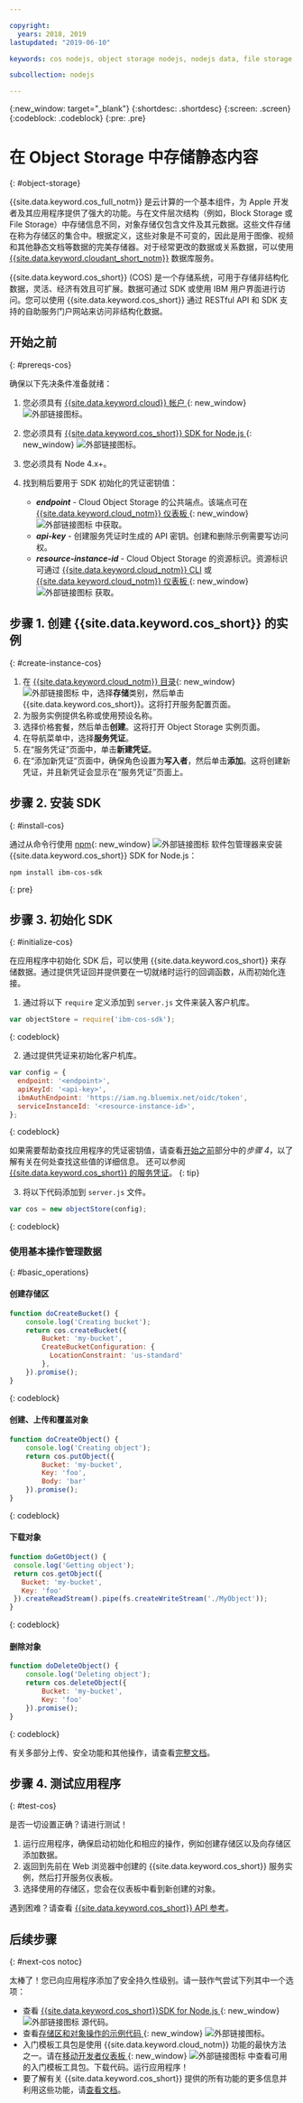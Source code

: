 ```yaml
---

copyright:
  years: 2018, 2019
lastupdated: "2019-06-10"

keywords: cos nodejs, object storage nodejs, nodejs data, file storage nodejs, ibm-cos-sdk nodejs, creating object nodejs, downloading object nodejs, static nodejs

subcollection: nodejs

---
```


{:new_window: target="_blank"}
{:shortdesc: .shortdesc}
{:screen: .screen}
{:codeblock: .codeblock}
{:pre: .pre}

# 在 Object Storage 中存储静态内容
{: #object-storage}

<!-- Sample Code for the SDK: https://github.com/ibm/ibm-cos-sdk-js#example-code -->

<!-- More sample code: https://cloud.ibm.com/docs/services/cloud-object-storage/libraries?topic=cloud-object-storage-node -->

<!-- Object storage tutorial under the Storing and sharing data topicgroup:
https://cloud.ibm.com/docs/services/cloud-object-storage?topic=cloud-object-storage-about -->

{{site.data.keyword.cos_full_notm}} 是云计算的一个基本组件，为 Apple 开发者及其应用程序提供了强大的功能。与在文件层次结构（例如，Block Storage 或 File Storage）中存储信息不同，对象存储仅包含文件及其元数据。这些文件存储在称为存储区的集合中。根据定义，这些对象是不可变的，因此是用于图像、视频和其他静态文档等数据的完美存储器。对于经常更改的数据或关系数据，可以使用 [{{site.data.keyword.cloudant_short_notm}}](/docs/node?topic=nodejs-cloudant) 数据库服务。

{{site.data.keyword.cos_short}} (COS) 是一个存储系统，可用于存储非结构化数据，灵活、经济有效且可扩展。数据可通过 SDK 或使用 IBM 用户界面进行访问。您可以使用 {{site.data.keyword.cos_short}} 通过 RESTful API 和 SDK 支持的自助服务门户网站来访问非结构化数据。

## 开始之前
{: #prereqs-cos}

确保以下先决条件准备就绪：
1. 您必须具有 [{{site.data.keyword.cloud}} 帐户 ](https://cloud.ibm.com/registration){: new_window} ![外部链接图标](../icons/launch-glyph.svg "外部链接图标")。
2. 您必须具有 [{{site.data.keyword.cos_short}} SDK for Node.js ](https://github.com/ibm/ibm-cos-sdk-js){: new_window} ![外部链接图标](../icons/launch-glyph.svg "外部链接图标")。
3. 您必须具有 Node 4.x+。
4. 找到稍后要用于 SDK 初始化的凭证密钥值：

    * _**endpoint**_ - Cloud Object Storage 的公共端点。该端点可在 [{{site.data.keyword.cloud_notm}} 仪表板 ](https://cloud.ibm.com/resources){: new_window} ![外部链接图标](../icons/launch-glyph.svg "外部链接图标") 中获取。
    * _**api-key**_ - 创建服务凭证时生成的 API 密钥。创建和删除示例需要写访问权。
    * _**resource-instance-id**_ - Cloud Object Storage 的资源标识。资源标识可通过 [{{site.data.keyword.cloud_notm}} CLI](/docs/cli?topic=cloud-cli-getting-started) 或 [{{site.data.keyword.cloud_notm}} 仪表板 ](https://cloud.ibm.com/resources){: new_window} ![外部链接图标](../icons/launch-glyph.svg "外部链接图标") 获取。

## 步骤 1. 创建 {{site.data.keyword.cos_short}} 的实例
{: #create-instance-cos}

1. 在 [{{site.data.keyword.cloud_notm}} 目录](https://cloud.ibm.com/catalog){: new_window} ![外部链接图标](../icons/launch-glyph.svg "外部链接图标") 中，选择**存储**类别，然后单击 {{site.data.keyword.cos_short}}。这将打开服务配置页面。
2. 为服务实例提供名称或使用预设名称。
3. 选择价格套餐，然后单击**创建**。这将打开 Object Storage 实例页面。
4. 在导航菜单中，选择**服务凭证**。
5. 在“服务凭证”页面中，单击**新建凭证**。
6. 在“添加新凭证”页面中，确保角色设置为**写入者**，然后单击**添加**。这将创建新凭证，并且新凭证会显示在“服务凭证”页面上。

## 步骤 2. 安装 SDK
{: #install-cos}

通过从命令行使用 [npm](https://nodejs.org/en/){: new_window} ![外部链接图标](../icons/launch-glyph.svg "外部链接图标") 软件包管理器来安装 {{site.data.keyword.cos_short}} SDK for Node.js：
```
npm install ibm-cos-sdk
```
{: pre}

## 步骤 3. 初始化 SDK
{: #initialize-cos}

在应用程序中初始化 SDK 后，可以使用 {{site.data.keyword.cos_short}} 来存储数据。通过提供凭证回并提供要在一切就绪时运行的回调函数，从而初始化连接。

1. 通过将以下 `require` 定义添加到 `server.js` 文件来装入客户机库。
  ```js
  var objectStore = require('ibm-cos-sdk');
  ```
  {: codeblock}

2. 通过提供凭证来初始化客户机库。
  ```js
  var config = {
    endpoint: '<endpoint>',
    apiKeyId: '<api-key>',
    ibmAuthEndpoint: 'https://iam.ng.bluemix.net/oidc/token',
    serviceInstanceId: '<resource-instance-id>',
  };
  ```
  {: codeblock}

  如果需要帮助查找应用程序的凭证密钥值，请查看[开始之前](#prereqs-cos)部分中的*步骤 4*，以了解有关在何处查找这些值的详细信息。
    还可以参阅 [{{site.data.keyword.cos_short}} 的服务凭证](/docs/services/cloud-object-storage/iam?topic=cloud-object-storage-service-credentials)。
  {: tip}

3. 将以下代码添加到 `server.js` 文件。
  ```js
  var cos = new objectStore(config);
  ```
  {: codeblock}

### 使用基本操作管理数据
{: #basic_operations}
<!--Borrowed from https://github.com/ibm/ibm-cos-sdk-js#example-code-->

#### 创建存储区
```js
function doCreateBucket() {
    console.log('Creating bucket');
    return cos.createBucket({
        Bucket: 'my-bucket',
        CreateBucketConfiguration: {
          LocationConstraint: 'us-standard'
        },
    }).promise();
}
```
{: codeblock}

#### 创建、上传和覆盖对象
```js
function doCreateObject() {
    console.log('Creating object');
    return cos.putObject({
        Bucket: 'my-bucket',
        Key: 'foo',
        Body: 'bar'
    }).promise();
}
```
{: codeblock}

#### 下载对象
<!-- Verify this snippet with Nick when he returns from vacation -->
```js
function doGetObject() {
 console.log('Getting object');
 return cos.getObject({
   Bucket: 'my-bucket',
   Key: 'foo'
 }).createReadStream().pipe(fs.createWriteStream('./MyObject'));
}
```
{: codeblock}

#### 删除对象
```js
function doDeleteObject() {
    console.log('Deleting object');
    return cos.deleteObject({
        Bucket: 'my-bucket',
        Key: 'foo'
    }).promise();
}
```
{: codeblock}

有关多部分上传、安全功能和其他操作，请查看[完整文档](/docs/services/cloud-object-storage?topic=cloud-object-storage-node)。

## 步骤 4. 测试应用程序
{: #test-cos}

是否一切设置正确？请进行测试！

1. 运行应用程序，确保启动初始化和相应的操作，例如创建存储区以及向存储区添加数据。
2. 返回到先前在 Web 浏览器中创建的 {{site.data.keyword.cos_short}} 服务实例，然后打开服务仪表板。
3. 选择使用的存储区，您会在仪表板中看到新创建的对象。

遇到困难？请查看 [{{site.data.keyword.cos_short}} API 参考](/docs/services/cloud-object-storage?topic=cloud-object-storage-compatibility-api)。

## 后续步骤
{: #next-cos notoc}

太棒了！您已向应用程序添加了安全持久性级别。请一鼓作气尝试下列其中一个选项：

* 查看 [{{site.data.keyword.cos_short}}SDK for Node.js ](https://github.com/ibm/ibm-cos-sdk-js){: new_window} ![外部链接图标](../icons/launch-glyph.svg "外部链接图标") 源代码。
* 查看[存储区和对象操作的示例代码 ](https://github.com/ibm/ibm-cos-sdk-js#example-code){: new_window} ![外部链接图标](../icons/launch-glyph.svg "外部链接图标")。
* 入门模板工具包是使用 {{site.data.keyword.cloud_notm}} 功能的最快方法之一。请在[移动开发者仪表板 ](https://cloud.ibm.com/developer/mobile/dashboard){: new_window} ![外部链接图标](../icons/launch-glyph.svg "外部链接图标") 中查看可用的入门模板工具包。下载代码。运行应用程序！
* 要了解有关 {{site.data.keyword.cos_short}} 提供的所有功能的更多信息并利用这些功能，请[查看文档](/docs/services/cloud-object-storage?topic=cloud-object-storage-about)。
